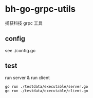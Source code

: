 # bh-go-grpc-utils

捕获科技 grpc 工具

## config

see ./config.go

## test 

run server & run client

```bash
go run ./testdata/executable/server.go
go run ./testdata/executable/client.go
```